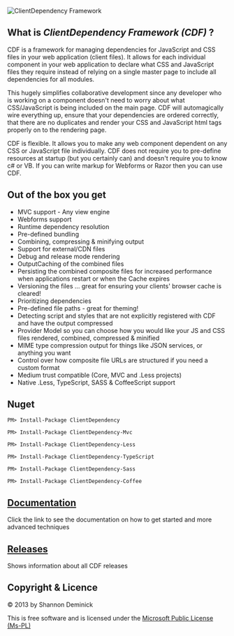 
![ClientDependency Framework](http://shazwazza.com/Content/Downloads/ClientDependencyLogo.png)

## What is *ClientDependency Framework (CDF)* ?

CDF is a framework for managing dependencies for JavaScript and CSS files in your web application (client files). It allows for each individual component in your web application to declare what CSS and JavaScript files they require instead of relying on a single master page to include all dependencies for all modules. 

This hugely simplifies collaborative development since any developer who is working on a component doesn't need to worry about what CSS/JavaScript is being included on the main page. CDF will automagically wire everything up, ensure that your dependencies are ordered correctly, that there are no duplicates and render your CSS and JavaScript html tags properly on to the rendering page.

CDF is flexible. It allows you to make any web component dependent on any CSS or JavaScript file individually. CDF does not require you to pre-define resources at startup (but you certainly can) and doesn't require you to know c# or VB. If you can write markup for Webforms or Razor then you can use CDF.

## Out of the box you get

* MVC support - Any view engine
* Webforms support
* Runtime dependency resolution
* Pre-defined bundling
* Combining, compressing & minifying output
* Support for external/CDN files
* Debug and release mode rendering
* OutputCaching of the combined files
* Persisting the combined composite files for increased performance when applications restart or when the Cache expires
* Versioning the files ... great for ensuring your clients' browser cache is cleared!
* Prioritizing dependencies
* Pre-defined file paths - great for theming!
* Detecting script and styles that are not explicitly registered with CDF and have the output compressed
* Provider Model so you can choose how you would like your JS and CSS files rendered, combined, compressed & minified
* MIME type compression output for things like JSON services, or anything you want
* Control over how composite file URLs are structured if you need a custom format
* Medium trust compatible (Core, MVC and .Less projects)
* Native .Less, TypeScript, SASS & CoffeeScript support

## Nuget

	PM> Install-Package ClientDependency

	PM> Install-Package ClientDependency-Mvc

	PM> Install-Package ClientDependency-Less

	PM> Install-Package ClientDependency-TypeScript

	PM> Install-Package ClientDependency-Sass

	PM> Install-Package ClientDependency-Coffee

## [Documentation](https://github.com/Shandem/ClientDependency/wiki)

Click the link to see the documentation on how to get started and more advanced techniques

## [Releases](https://github.com/Shandem/ClientDependency/wiki/All-Releases)

Shows information about all CDF releases

## Copyright & Licence

&copy; 2013 by Shannon Deminick

This is free software and is licensed under the [Microsoft Public License (Ms-PL)](http://opensource.org/licenses/MS-PL)